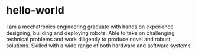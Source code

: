 # hello-world

I am a mechatronics engineering graduate with hands on experience designing, building and deploying robots. Able to take on challenging technical problems and work diligently to produce novel and robust solutions. Skilled with a wide range of both hardware and software systems.
